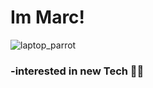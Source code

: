 # Im Marc!
![laptop_parrot](https://user-images.githubusercontent.com/47364895/157626274-bd64cddc-c725-4776-88b7-33244a31b285.gif)



### -interested in new Tech 👨‍💻




